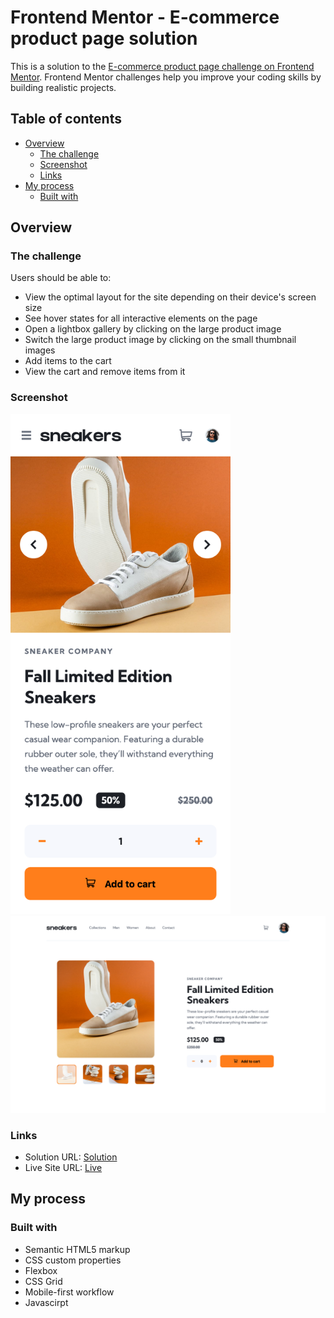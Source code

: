 # Frontend Mentor - E-commerce product page solution

This is a solution to the [E-commerce product page challenge on Frontend Mentor](https://www.frontendmentor.io/challenges/ecommerce-product-page-UPsZ9MJp6). Frontend Mentor challenges help you improve your coding skills by building realistic projects.

## Table of contents

- [Overview](#overview)
  - [The challenge](#the-challenge)
  - [Screenshot](#screenshot)
  - [Links](#links)
- [My process](#my-process)
  - [Built with](#built-with)

## Overview

### The challenge

Users should be able to:

- View the optimal layout for the site depending on their device's screen size
- See hover states for all interactive elements on the page
- Open a lightbox gallery by clicking on the large product image
- Switch the large product image by clicking on the small thumbnail images
- Add items to the cart
- View the cart and remove items from it

### Screenshot

<img src="./mobileScreen.png" height="800"/>
<img src="./desktopScreen.png" />

### Links

- Solution URL: [Solution](https://github.com/Hekimianz/product-page)
- Live Site URL: [Live](https://hekimianz.github.io/product-page/)

## My process

### Built with

- Semantic HTML5 markup
- CSS custom properties
- Flexbox
- CSS Grid
- Mobile-first workflow
- Javascirpt
